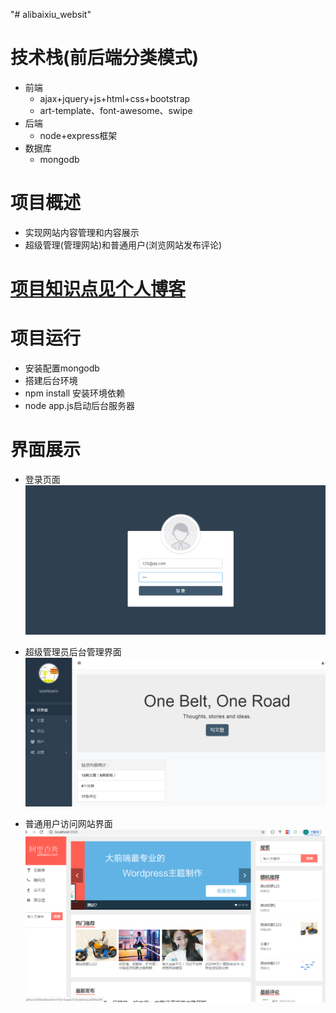 "# alibaixiu_websit" 
# 技术栈(前后端分类模式)
- 前端
  - ajax+jquery+js+html+css+bootstrap
  - art-template、font-awesome、swipe
- 后端
  - node+express框架
- 数据库
  - mongodb

# 项目概述
  - 实现网站内容管理和内容展示
  - 超级管理(管理网站)和普通用户(浏览网站发布评论)
# [项目知识点见个人博客](https://sparkparis.github.io/2020/04/27/Ajax-project/)

# 项目运行
- 安装配置mongodb
- 搭建后台环境
- npm install 安装环境依赖
- node app.js启动后台服务器

# 界面展示
- 登录页面
![](https://github.com/SparkParis/alibaixiu_websit/blob/master/img/login.png)

- 超级管理员后台管理界面
![](https://github.com/SparkParis/alibaixiu_websit/blob/master/img/back.png)

- 普通用户访问网站界面
![](https://github.com/SparkParis/alibaixiu_websit/blob/master/img/front.png)
